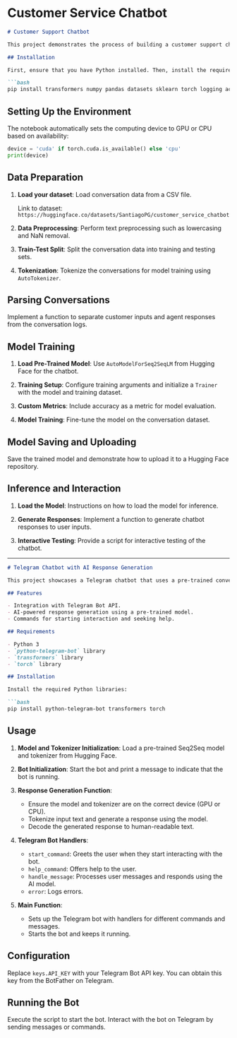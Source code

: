 # Customer Service Chatbot

```markdown
# Customer Support Chatbot

This project demonstrates the process of building a customer support chatbot using Python and the Hugging Face Transformers library. The chatbot is trained on a dataset of conversation logs to understand and respond to customer inquiries.

## Installation

First, ensure that you have Python installed. Then, install the required libraries:

```bash
pip install transformers numpy pandas datasets sklearn torch logging accelerate
```

## Setting Up the Environment

The notebook automatically sets the computing device to GPU or CPU based on availability:

```python
device = 'cuda' if torch.cuda.is_available() else 'cpu'
print(device)
```

## Data Preparation

1. **Load your dataset**:
   Load conversation data from a CSV file.

   Link to dataset: `https://huggingface.co/datasets/SantiagoPG/customer_service_chatbot`

3. **Data Preprocessing**:
   Perform text preprocessing such as lowercasing and NaN removal.

4. **Train-Test Split**:
   Split the conversation data into training and testing sets.

5. **Tokenization**:
   Tokenize the conversations for model training using `AutoTokenizer`.

## Parsing Conversations

Implement a function to separate customer inputs and agent responses from the conversation logs.

## Model Training

1. **Load Pre-Trained Model**:
   Use `AutoModelForSeq2SeqLM` from Hugging Face for the chatbot.

2. **Training Setup**:
   Configure training arguments and initialize a `Trainer` with the model and training dataset.

3. **Custom Metrics**:
   Include accuracy as a metric for model evaluation.

4. **Model Training**:
   Fine-tune the model on the conversation dataset.

## Model Saving and Uploading

Save the trained model and demonstrate how to upload it to a Hugging Face repository.

## Inference and Interaction

1. **Load the Model**:
   Instructions on how to load the model for inference.

2. **Generate Responses**:
   Implement a function to generate chatbot responses to user inputs.

3. **Interactive Testing**:
   Provide a script for interactive testing of the chatbot.

------------------------------------------------------------

```markdown
# Telegram Chatbot with AI Response Generation

This project showcases a Telegram chatbot that uses a pre-trained conversational AI model from Hugging Face's Transformers library to generate responses. The bot is designed to interact with users by processing their messages and responding with relevant answers.

## Features

- Integration with Telegram Bot API.
- AI-powered response generation using a pre-trained model.
- Commands for starting interaction and seeking help.

## Requirements

- Python 3
- `python-telegram-bot` library
- `transformers` library
- `torch` library

## Installation

Install the required Python libraries:

```bash
pip install python-telegram-bot transformers torch
```

## Usage

1. **Model and Tokenizer Initialization**:
   Load a pre-trained Seq2Seq model and tokenizer from Hugging Face.

2. **Bot Initialization**:
   Start the bot and print a message to indicate that the bot is running.

3. **Response Generation Function**:
   - Ensure the model and tokenizer are on the correct device (GPU or CPU).
   - Tokenize input text and generate a response using the model.
   - Decode the generated response to human-readable text.

4. **Telegram Bot Handlers**:
   - `start_command`: Greets the user when they start interacting with the bot.
   - `help_command`: Offers help to the user.
   - `handle_message`: Processes user messages and responds using the AI model.
   - `error`: Logs errors.

5. **Main Function**:
   - Sets up the Telegram bot with handlers for different commands and messages.
   - Starts the bot and keeps it running.

## Configuration

Replace `keys.API_KEY` with your Telegram Bot API key. You can obtain this key from the BotFather on Telegram.

## Running the Bot

Execute the script to start the bot. Interact with the bot on Telegram by sending messages or commands.

